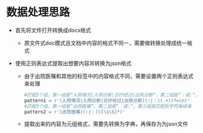 # 数据处理思路

+ 首先将文件打开转换成docx格式

  + 原文件式doc模式且文档中内容的格式不同一，需要做转换处理成统一格式

+ 使用正则表达式提取出想要内容并转换为json格式

  + 由于出院医嘱和其他的标签中的内容格式不同，需要设置两个正则表达式来处理

    ```python
    #匹配3个组，第一组是”入院情况|入院诊断|诊疗经过|出院诊断“，第二组是”：或:“，第三组是匹配到换行符
    pattern1 = r'(入院情况|入院诊断|诊疗经过|出院诊断)(:|：)(.+)(?=\n)'
    #匹配3个组，第一组是”出院医嘱“，第二组是”：或:“，第三组是匹配到字符串结束
    pattern2 = r'(出院医嘱)(:|：)([\s\S]*)'
    ```

  + 提取出来的内容为元组格式，需要先转换为字典，再保存为为json文件

